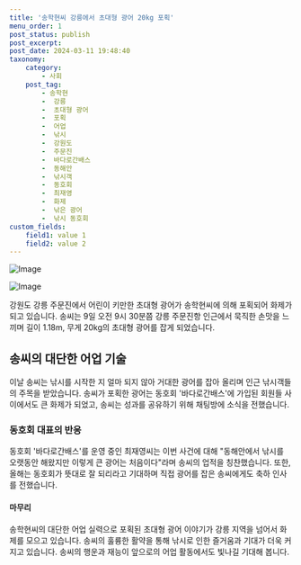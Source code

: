```yaml
---
title: '송학현씨 강릉에서 초대형 광어 20kg 포획'
menu_order: 1
post_status: publish
post_excerpt: 
post_date: 2024-03-11 19:48:40
taxonomy:
    category:
        - 사회
    post_tag:
        - 송학현
        -  강릉
        -  초대형 광어
        -  포획
        -  어업
        -  낚시
        -  강원도
        -  주문진
        -  바다로간배스
        -  동해안
        -  낚시객
        -  동호회
        -  최재영
        -  화제
        -  낚은 광어
        -  낚시 동호회
custom_fields:
    field1: value 1
    field2: value 2
---
```


![Image](https://imgnews.pstatic.net/image/018/2024/03/11/0005689126_001_20240311063901048.jpg?type=w647)

![Image](https://imgnews.pstatic.net/image/018/2024/03/11/0005689126_002_20240311063901077.jpg?type=w647)

강원도 강릉 주문진에서 어린이 키만한 초대형 광어가 송학현씨에 의해 포획되어 화제가 되고 있습니다. 송씨는 9일 오전 9시 30분쯤 강릉 주문진항 인근에서 묵직한 손맛을 느끼며 길이 1.18m, 무게 20kg의 초대형 광어를 잡게 되었습니다. 
## 송씨의 대단한 어업 기술
이날 송씨는 낚시를 시작한 지 얼마 되지 않아 거대한 광어를 잡아 올리며 인근 낚시객들의 주목을 받았습니다. 송씨가 포획한 광어는 동호회 '바다로간배스'에 가입된 회원들 사이에서도 큰 화제가 되었고, 송씨는 성과를 공유하기 위해 채팅방에 소식을 전했습니다.
### 동호회 대표의 반응
동호회 '바다로간배스'를 운영 중인 최재영씨는 이번 사건에 대해 "동해안에서 낚시를 오랫동안 해왔지만 이렇게 큰 광어는 처음이다"라며 송씨의 업적을 칭찬했습니다. 또한, 올해는 동호회가 뜻대로 잘 되리라고 기대하며 직접 광어를 잡은 송씨에게도 축하 인사를 전했습니다.
#### 마무리
송학현씨의 대단한 어업 실력으로 포획된 초대형 광어 이야기가 강릉 지역을 넘어서 화제를 모으고 있습니다. 송씨의 훌륭한 활약을 통해 낚시로 인한 즐거움과 기대가 더욱 커지고 있습니다. 송씨의 행운과 재능이 앞으로의 어업 활동에서도 빛나길 기대해 봅니다.
